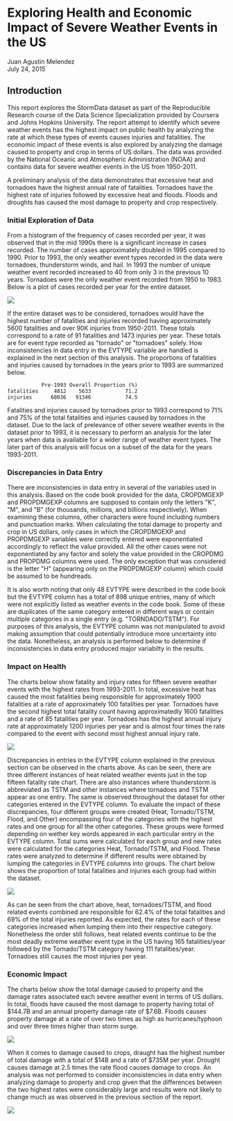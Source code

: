 # Exploring Health and Economic Impact of Severe Weather Events in the US
Juan Agustin Melendez  
July 24, 2015  

## Introduction
This report explores the StormData dataset as part of the Reproducible Research course of the Data Science Specialization provided by Coursera and Johns Hopkins University. The report attempt to identify which severe weather events has the highest impact on public health by analyzing the rate at which these types of events causes injuries and fatalities. The economic impact of these events is also explored by analyzing the damage caused to property and crop in terms of US dollars. The data was provided by the National Oceanic and Atmospheric Administration (NOAA) and contains data for severe weather events in the US from 1950-2011.

A preliminary analysis of the data demonstrates that excessive heat and tornadoes have the highest annual rate of fatalities. Tornadoes have the highest rate of injuries followed by excessive heat and floods. Floods and droughts has caused the most damage to property and crop respectively. 

### Initial Exploration of Data

From a histogram of the frequency of cases recorded per year, it was observed that in the mid 1990s there is a significant increase in cases recorded. The number of cases approximately doubled in 1995 compared to 1990. Prior to 1993, the only weather event types recorded in the data were tornadoes, thunderstorm winds, and hail. In 1993 the number of unique weather event recorded increased to 40 from only 3 in the previous 10 years. Tornadoes were the only weather event recorded from 1950 to 1983. Below is a plot of cases recorded per year for the entire dataset. 

![](stormData_Report_files/figure-html/unnamed-chunk-1-1.png)<!-- -->



If the entire dataset was to be considered, tornadoes would have the highest number of fatalities and injuries recorded having approximately 5600 fatalities and over 90K injuries from 1950-2011. These totals correspond to a rate of 91 fatalities and 1473 injuries per year. These totals are for event type recorded as "tornado" or "tornadoes" solely. How inconsistencies in data entry in the EVTYPE variable are handled is explained in the next section of this analysis. The proportions of fatalities and injuries caused by tornadoes in the years prior to 1993 are summarized below.


```
           Pre-1993 Overall Proportion (%)
fatalities     4012    5633           71.2
injuries      68036   91346           74.5
```

Fatalities and injuries caused by tornadoes  prior to 1993 correspond to 71% and 75% of the total fatalities and injuries caused by tornadoes in the dataset. Due to the lack of prelevance of other severe weather events in the dataset prior to 1993, it is necessary to perform an analysis for the later years when data is available for a wider range of weather event types. The later part of this analysis will focus on a subset of the data for the years 1993-2011. 

### Discrepancies in Data Entry
There are inconsistencies in data entry in several of the variables used in this analysis. Based on the code book provided for the data, CROPDMGEXP and PROPDMGEXP columns are supposed to contain only the letters "K", "M", and "B" (for thousands, millions, and billions respectively). When examining these columns, other characters were found including numbers and punctuation marks. When calculating the total damage to property and crop in US dollars, only cases in which the CROPDMGEXP and PROPDMGEXP variables were correctly entered were exponentiated accordingly to reflect the value provided. All the other cases were not exponentiated by any factor and solely the value provided in the CROPDMG and PROPDMG columns were used. The only exception that was considered is the letter "H" (appearing only on the PROPDMGEXP column) which could be assumed to be hundreads.

It is also worth noting that only 48 EVTYPE were described in the code book but the EVTYPE column has a total of 898 unique entries, many of which were not explicitly listed as weather events in the code book. Some of these are duplicates of the same category entered in different ways or contain multiple categories in a single entry (e.g. "TORNDADO/TSTM"). For purposes of this analysis, the EVTYPE column was not manipulated to avoid making assumption that could potentially introduce more uncertainty into the data. Nonetheless, an analysis is performed below to determine if inconsistencies in data entry produced major variabilty in the results.



### Impact on Health
The charts below show fatality and injury rates for fifteen severe weather events with the highest rates from 1993-2011. In total, excessive heat has caused the most fatalities being responsible for approximately 1900 fatalities at a rate of approximately 100 fatalities per year. Tornadoes have the second highest total fatality count having approximatedly 1600 fatalities and a rate of 85 fatalities per year. Tornadoes has the highest annual injury rate at approximately 1200 injuries per year and is almost four times the rate compared to the event with second most highest annual injury rate.   



![](stormData_Report_files/figure-html/fatality_plot-1.png)<!-- -->

Discrepancies in entries in the EVTYPE column explained in the previous section can be observed in the charts above. As can be seen, there are three different instances of heat related weather events just in the top fifteen fatality rate chart. There are also instances where thunderstorm is abbreviated as TSTM and other instances where tornadoes and TSTM appear as one entry. The same is observed throughout the dataset for other categories entered in the EVTYPE column. To evaluate the impact of these discrepancies, four different groups were created (Heat, Tornado/TSTM, Flood, and Other) encompassing four of the categories with the highest rates and one group for all the other categories. These groups were formed depending on wether key words appeared in each particular entry in the EVTYPE column.  Total sums were calculated for each group and new rates were calculated for the categories Heat, Tornado/TSTM, and Flood. These rates were analyzed to determine if different results were obtained by lumping the categories in EVTYPE columns into groups. The chart below shows the proportion of total fatalities and injuries each group had within the dataset.  

![](stormData_Report_files/figure-html/pie_chart-1.png)<!-- -->


As can be seen from the chart above, heat, tornadoes/TSTM, and flood related events combined are responsible for 62.4% of the total fatalities and 69% of the total injuries reported. As expected, the rates for each of these categories increased when lumping them into their respective category. Nonetheless the order still follows, heat related events continue to be the most deadly extreme weather event type in the US having 165 fatalities/year followed by the Tornado/TSTM category having 111 fatalities/year. Tornadoes still causes the most injuries per year. 

### Economic Impact

The charts below show the total damage caused to property and the damage rates associated each severe weather event in terms of US dollars. In total, floods have caused the most damage to property having total of $144.7B and an annual property damage rate of $7.6B. Floods causes property damage at a rate of over two times as high as hurricanes/typhoon and over three times higher than storm surge.  

<img src="stormData_Report_files/figure-html/unnamed-chunk-8-1.png" style="display: block; margin: auto auto auto 0;" />



When it comes to damage caused to crops, draught has the highest number of total damage with a total of $14B and a rate of $735M per year.  Drought causes damage at 2.5 times the rate flood causes damage to crops.  An analysis was not performed to consider inconsistencies in data entry when analyzing damage to property and crop given that the differences between the two highest rates were considerably large and results were not likely to change much as was observed in the previous section of the report. 

<img src="stormData_Report_files/figure-html/unnamed-chunk-10-1.png" style="display: block; margin: auto auto auto 0;" />



